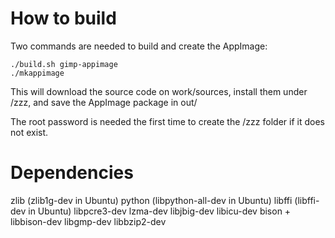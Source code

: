 # How to build

Two commands are needed to build and create the AppImage:

    ./build.sh gimp-appimage
    ./mkappimage
    
This will download the source code on work/sources, install them under /zzz, and save the AppImage package in out/

The root password is needed the first time to create the /zzz folder if it does not exist.

# Dependencies

zlib (zlib1g-dev in Ubuntu)
python (libpython-all-dev in Ubuntu)
libffi (libffi-dev in Ubuntu)
libpcre3-dev
lzma-dev
libjbig-dev
libicu-dev
bison + libbison-dev
libgmp-dev
libbzip2-dev
